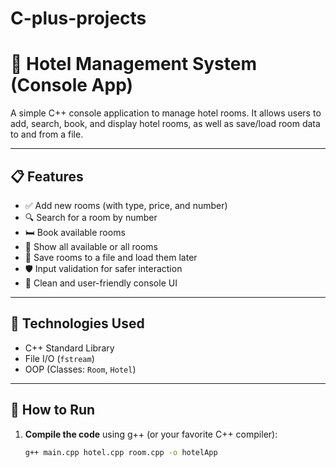 # C-plus-projects
# 🏨 Hotel Management System (Console App)

A simple C++ console application to manage hotel rooms. It allows users to add, search, book, and display hotel rooms, as well as save/load room data to and from a file.

---

## 📋 Features

- ✅ Add new rooms (with type, price, and number)
- 🔍 Search for a room by number
- 🛏️ Book available rooms
- 📄 Show all available or all rooms
- 💾 Save rooms to a file and load them later
- 🛡️ Input validation for safer interaction
- 🎨 Clean and user-friendly console UI

---

## 🧱 Technologies Used

- C++ Standard Library
- File I/O (`fstream`)
- OOP (Classes: `Room`, `Hotel`)

---

## 🚀 How to Run

1. **Compile the code** using g++ (or your favorite C++ compiler):

   ```bash
   g++ main.cpp hotel.cpp room.cpp -o hotelApp

